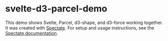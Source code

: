 # svelte-d3-parcel-demo

This demo shows Svelte, Parcel, d3-shape, and d3-force working together. It was created with [Spectate](https://github.com/graphicsdesk/spectate). For setup and usage instructions, see the [Spectate documentation](https://github.com/graphicsdesk/spectate/#cloning-a-spectate-project).
